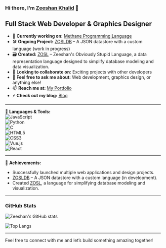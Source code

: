 ### Hi there, I’m [Zeeshan Khalid](https://zeeshankhalid.vercel.app) 👋

## Full Stack Web Developer & Graphics Designer

- 🔭 **Currently working on:** [Methane Programming Language](https://github.com/zeeshanthedev590/methane.git)
- 🛠️ **Ongoing Project:** [ZOSLDB](https://zosldb.vercel.app) – A JSON datastore with a custom language (work in progress)
- 🗃️ **Created:** [ZOSL](https://github.com/zeeshanthedev590/zosl) – Zeeshan's Obviously Stupid Language, a data representation language designed to simplify database modeling and data visualization.
- 👯 **Looking to collaborate on:** Exciting projects with other developers
- 💬 **Feel free to ask me about:** Web development, graphics design, or anything else!
- 📫 **Reach me at:** [My Portfolio](https://zeeshankhalid.vercel.app)
- ⚡ **Check out my blog:** [Blog](https://zeeshanthedev.vercel.app)

---

🌟 **Languages & Tools:**  
![JavaScript](https://img.shields.io/badge/-JavaScript-F7DF1C?style=flat&logo=javascript&logoColor=000000)  
![Python](https://img.shields.io/badge/-Python-3776AB?style=flat&logo=python&logoColor=ffffff)  
![C](https://img.shields.io/badge/-C-A8B9CC?style=flat&logo=c&logoColor=000000)  
![HTML5](https://img.shields.io/badge/-HTML5-E34F26?style=flat&logo=html5&logoColor=ffffff)  
![CSS3](https://img.shields.io/badge/-CSS3-1572B6?style=flat&logo=css3&logoColor=ffffff)  
![Vue.js](https://img.shields.io/badge/-Vue.js-4FC08D?style=flat&logo=vue.js&logoColor=ffffff)  
![React](https://img.shields.io/badge/-React-61DAFB?style=flat&logo=react&logoColor=000000)

---

🚀 **Achievements:**  
- Successfully launched multiple web applications and design projects.
- [ZOSLDB](https://zosldb.vercel.app) – A JSON datastore with a custom language (in development).
- Created [ZOSL](https://github.com/zeeshanthedev590/zosl), a language for simplifying database modeling and visualization.

---

### GitHub Stats

![Zeeshan's GitHub stats](https://github-readme-stats.vercel.app/api?username=zeeshanthedev590&show_icons=true&hide_title=true&count_private=true&hide=prs&hide_rank=false&theme=gruvbox)

![Top Langs](https://github-readme-stats.vercel.app/api/top-langs/?username=zeeshanthedev590&layout=compact&theme=gruvbox)

---

Feel free to connect with me and let’s build something amazing together!
